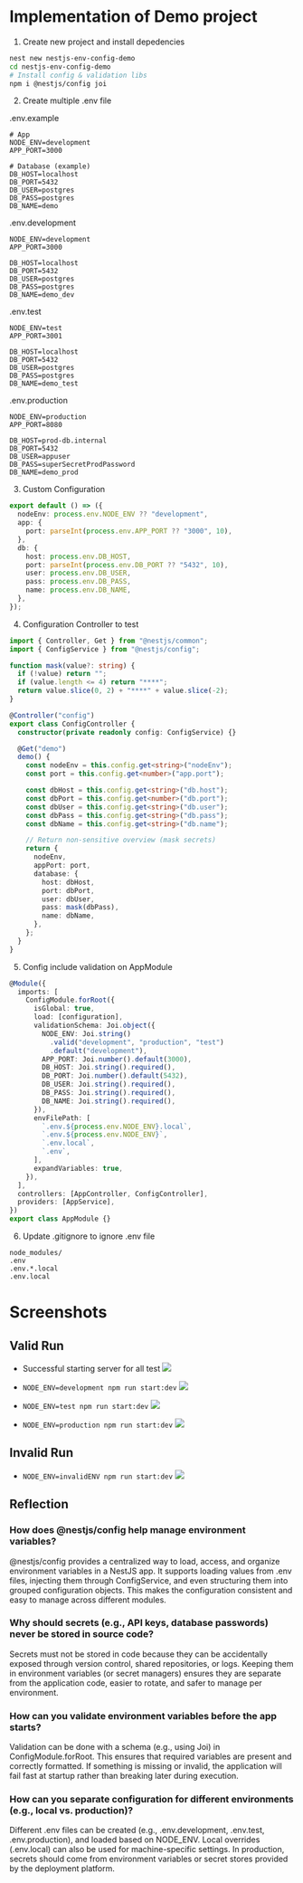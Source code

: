 # Implementation of Demo project

1. Create new project and install depedencies

```bash
nest new nestjs-env-config-demo
cd nestjs-env-config-demo
# Install config & validation libs
npm i @nestjs/config joi
```

2. Create multiple .env file

.env.example

```
# App
NODE_ENV=development
APP_PORT=3000

# Database (example)
DB_HOST=localhost
DB_PORT=5432
DB_USER=postgres
DB_PASS=postgres
DB_NAME=demo
```

.env.development

```
NODE_ENV=development
APP_PORT=3000

DB_HOST=localhost
DB_PORT=5432
DB_USER=postgres
DB_PASS=postgres
DB_NAME=demo_dev

```

.env.test

```
NODE_ENV=test
APP_PORT=3001

DB_HOST=localhost
DB_PORT=5432
DB_USER=postgres
DB_PASS=postgres
DB_NAME=demo_test

```

.env.production

```
NODE_ENV=production
APP_PORT=8080

DB_HOST=prod-db.internal
DB_PORT=5432
DB_USER=appuser
DB_PASS=superSecretProdPassword
DB_NAME=demo_prod

```

3. Custom Configuration

```ts
export default () => ({
  nodeEnv: process.env.NODE_ENV ?? "development",
  app: {
    port: parseInt(process.env.APP_PORT ?? "3000", 10),
  },
  db: {
    host: process.env.DB_HOST,
    port: parseInt(process.env.DB_PORT ?? "5432", 10),
    user: process.env.DB_USER,
    pass: process.env.DB_PASS,
    name: process.env.DB_NAME,
  },
});
```

4. Configuration Controller to test

```ts
import { Controller, Get } from "@nestjs/common";
import { ConfigService } from "@nestjs/config";

function mask(value?: string) {
  if (!value) return "";
  if (value.length <= 4) return "****";
  return value.slice(0, 2) + "****" + value.slice(-2);
}

@Controller("config")
export class ConfigController {
  constructor(private readonly config: ConfigService) {}

  @Get("demo")
  demo() {
    const nodeEnv = this.config.get<string>("nodeEnv");
    const port = this.config.get<number>("app.port");

    const dbHost = this.config.get<string>("db.host");
    const dbPort = this.config.get<number>("db.port");
    const dbUser = this.config.get<string>("db.user");
    const dbPass = this.config.get<string>("db.pass");
    const dbName = this.config.get<string>("db.name");

    // Return non-sensitive overview (mask secrets)
    return {
      nodeEnv,
      appPort: port,
      database: {
        host: dbHost,
        port: dbPort,
        user: dbUser,
        pass: mask(dbPass),
        name: dbName,
      },
    };
  }
}
```

5. Config include validation on AppModule

```ts
@Module({
  imports: [
    ConfigModule.forRoot({
      isGlobal: true,
      load: [configuration],
      validationSchema: Joi.object({
        NODE_ENV: Joi.string()
          .valid("development", "production", "test")
          .default("development"),
        APP_PORT: Joi.number().default(3000),
        DB_HOST: Joi.string().required(),
        DB_PORT: Joi.number().default(5432),
        DB_USER: Joi.string().required(),
        DB_PASS: Joi.string().required(),
        DB_NAME: Joi.string().required(),
      }),
      envFilePath: [
        `.env.${process.env.NODE_ENV}.local`,
        `.env.${process.env.NODE_ENV}`,
        `.env.local`,
        `.env`,
      ],
      expandVariables: true,
    }),
  ],
  controllers: [AppController, ConfigController],
  providers: [AppService],
})
export class AppModule {}
```

6. Update .gitignore to ignore .env file

```
node_modules/
.env
.env.*.local
.env.local
```

# Screenshots

## Valid Run

- Successful starting server for all test
  ![](./nestjs-env-config-demo/screenshots/valid-env-console.png)

- `NODE_ENV=development npm run start:dev`
  ![](./nestjs-env-config-demo/screenshots/development-output.png)
- `NODE_ENV=test npm run start:dev`
  ![](./nestjs-env-config-demo/screenshots/test-output.png)
- `NODE_ENV=production npm run start:dev`
  ![](./nestjs-env-config-demo/screenshots/production-output.png)

## Invalid Run

- `NODE_ENV=invalidENV npm run start:dev`
  ![](./nestjs-env-config-demo/screenshots/invalid-env-console-error.png)

## Reflection

### How does @nestjs/config help manage environment variables?

@nestjs/config provides a centralized way to load, access, and organize environment variables in a NestJS app. It supports loading values from .env files, injecting them through ConfigService, and even structuring them into grouped configuration objects. This makes the configuration consistent and easy to manage across different modules.

### Why should secrets (e.g., API keys, database passwords) never be stored in source code?

Secrets must not be stored in code because they can be accidentally exposed through version control, shared repositories, or logs. Keeping them in environment variables (or secret managers) ensures they are separate from the application code, easier to rotate, and safer to manage per environment.

### How can you validate environment variables before the app starts?

Validation can be done with a schema (e.g., using Joi) in ConfigModule.forRoot. This ensures that required variables are present and correctly formatted. If something is missing or invalid, the application will fail fast at startup rather than breaking later during execution.

### How can you separate configuration for different environments (e.g., local vs. production)?

Different .env files can be created (e.g., .env.development, .env.test, .env.production), and loaded based on NODE_ENV. Local overrides (.env.local) can also be used for machine-specific settings. In production, secrets should come from environment variables or secret stores provided by the deployment platform.
